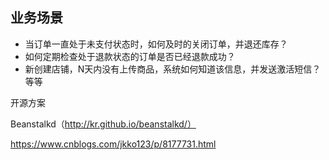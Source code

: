 ## 业务场景

- 当订单一直处于未支付状态时，如何及时的关闭订单，并退还库存？
- 如何定期检查处于退款状态的订单是否已经退款成功？
- 新创建店铺，N天内没有上传商品，系统如何知道该信息，并发送激活短信？等等

开源方案

Beanstalkd（http://kr.github.io/beanstalkd/）

https://www.cnblogs.com/jkko123/p/8177731.html